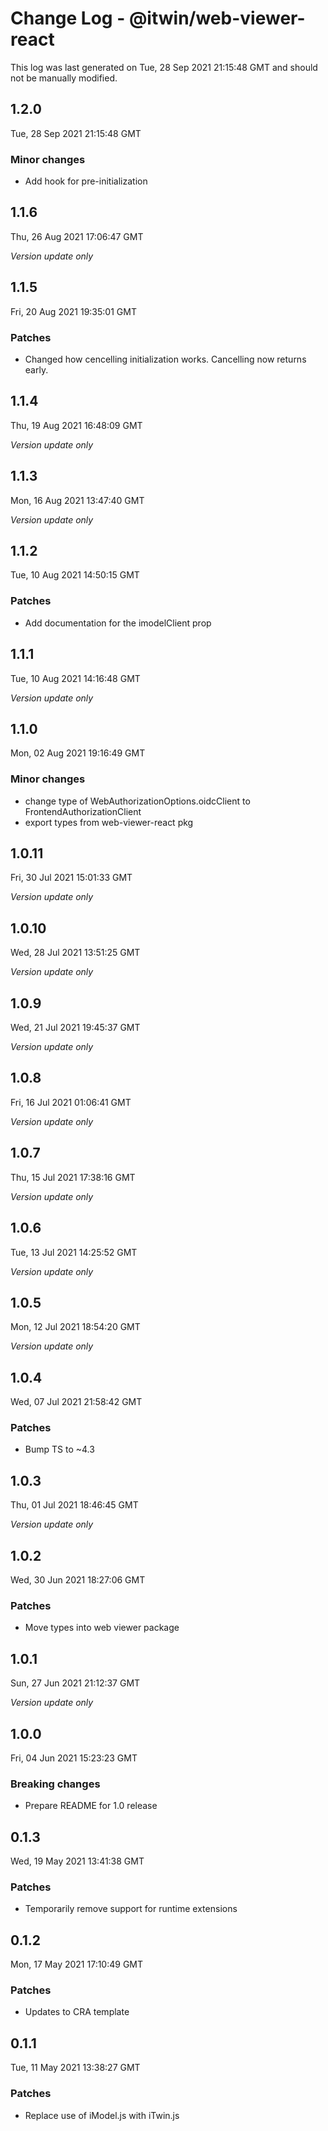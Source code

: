 # Change Log - @itwin/web-viewer-react

This log was last generated on Tue, 28 Sep 2021 21:15:48 GMT and should not be manually modified.

## 1.2.0
Tue, 28 Sep 2021 21:15:48 GMT

### Minor changes

- Add hook for pre-initialization

## 1.1.6
Thu, 26 Aug 2021 17:06:47 GMT

*Version update only*

## 1.1.5
Fri, 20 Aug 2021 19:35:01 GMT

### Patches

- Changed how cencelling initialization works. Cancelling now returns early.

## 1.1.4
Thu, 19 Aug 2021 16:48:09 GMT

*Version update only*

## 1.1.3
Mon, 16 Aug 2021 13:47:40 GMT

*Version update only*

## 1.1.2
Tue, 10 Aug 2021 14:50:15 GMT

### Patches

- Add documentation for the imodelClient prop

## 1.1.1
Tue, 10 Aug 2021 14:16:48 GMT

*Version update only*

## 1.1.0
Mon, 02 Aug 2021 19:16:49 GMT

### Minor changes

- change type of WebAuthorizationOptions.oidcClient to FrontendAuthorizationClient
- export types from web-viewer-react pkg

## 1.0.11
Fri, 30 Jul 2021 15:01:33 GMT

*Version update only*

## 1.0.10
Wed, 28 Jul 2021 13:51:25 GMT

*Version update only*

## 1.0.9
Wed, 21 Jul 2021 19:45:37 GMT

*Version update only*

## 1.0.8
Fri, 16 Jul 2021 01:06:41 GMT

*Version update only*

## 1.0.7
Thu, 15 Jul 2021 17:38:16 GMT

*Version update only*

## 1.0.6
Tue, 13 Jul 2021 14:25:52 GMT

*Version update only*

## 1.0.5
Mon, 12 Jul 2021 18:54:20 GMT

*Version update only*

## 1.0.4
Wed, 07 Jul 2021 21:58:42 GMT

### Patches

- Bump TS to ~4.3

## 1.0.3
Thu, 01 Jul 2021 18:46:45 GMT

*Version update only*

## 1.0.2
Wed, 30 Jun 2021 18:27:06 GMT

### Patches

- Move types into web viewer package

## 1.0.1
Sun, 27 Jun 2021 21:12:37 GMT

*Version update only*

## 1.0.0
Fri, 04 Jun 2021 15:23:23 GMT

### Breaking changes

- Prepare README for 1.0 release

## 0.1.3
Wed, 19 May 2021 13:41:38 GMT

### Patches

- Temporarily remove support for runtime extensions

## 0.1.2
Mon, 17 May 2021 17:10:49 GMT

### Patches

- Updates to CRA template

## 0.1.1
Tue, 11 May 2021 13:38:27 GMT

### Patches

- Replace use of iModel.js with iTwin.js

